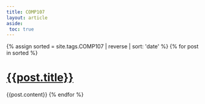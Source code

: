 ```yaml
---
title: COMP107
layout: article
aside:
 toc: true
---
```

{% assign sorted = site.tags.COMP107 | reverse | sort: 'date' %}
{% for post in sorted %}
# [{{post.title}}]({{site.baseurl}}{{post.url}})
{{post.content}}
{% endfor %}
